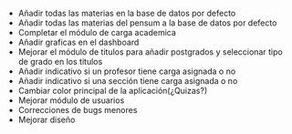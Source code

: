 - Añadir todas las materias en la base de datos por defecto
- Añadir todas las materias del pensum a la base de datos por defecto
- Completar el módulo de carga academica
- Añadir graficas en el dashboard
- Mejorar el módulo de titulos para añadir postgrados y seleccionar tipo de grado en los titulos
- Añadir indicativo si un profesor tiene carga asignada o no
- Añadir indicativo si una sección tiene carga asignada o no
- Cambiar color principal de la aplicación(¿Quizas?)
- Mejorar módulo de usuarios
- Correcciones de bugs menores
- Mejorar diseño

